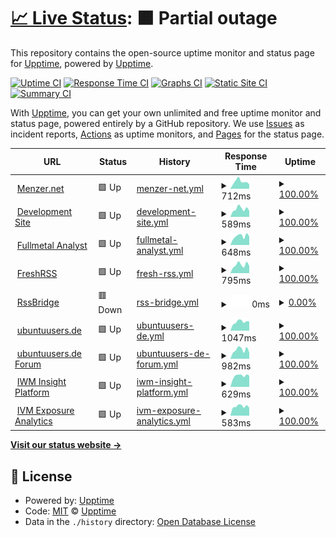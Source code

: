 # [📈 Live Status](https://upptime.github.io/upptime): <!--live status--> **🟧 Partial outage**

This repository contains the open-source uptime monitor and status page for [Upptime](https://upptime.js.org), powered by [Upptime](https://github.com/upptime/upptime).

[![Uptime CI](https://github.com/cxt666/upptime/workflows/Uptime%20CI/badge.svg)](https://github.com/cxt666/upptime/actions?query=workflow%3A%22Uptime+CI%22)
[![Response Time CI](https://github.com/cxt666/upptime/workflows/Response%20Time%20CI/badge.svg)](https://github.com/cxt666/upptime/actions?query=workflow%3A%22Response+Time+CI%22)
[![Graphs CI](https://github.com/cxt666/upptime/workflows/Graphs%20CI/badge.svg)](https://github.com/cxt666/upptime/actions?query=workflow%3A%22Graphs+CI%22)
[![Static Site CI](https://github.com/cxt666/upptime/workflows/Static%20Site%20CI/badge.svg)](https://github.com/cxt666/upptime/actions?query=workflow%3A%22Static+Site+CI%22)
[![Summary CI](https://github.com/cxt666/upptime/workflows/Summary%20CI/badge.svg)](https://github.com/cxt666/upptime/actions?query=workflow%3A%22Summary+CI%22)

With [Upptime](https://upptime.js.org), you can get your own unlimited and free uptime monitor and status page, powered entirely by a GitHub repository. We use [Issues](https://github.com/upptime/upptime/issues) as incident reports, [Actions](https://github.com/cxt666/upptime/actions) as uptime monitors, and [Pages](https://upptime.github.io/upptime) for the status page.

<!--start: status pages-->
<!-- This summary is generated by Upptime (https://github.com/upptime/upptime) -->
<!-- Do not edit this manually, your changes will be overwritten -->
<!-- prettier-ignore -->
| URL | Status | History | Response Time | Uptime |
| --- | ------ | ------- | ------------- | ------ |
| <img alt="" src="http://legacy.menzer.net/sites/default/files/dev.ico" height="13"> [Menzer.net](http://menzer.net) | 🟩 Up | [menzer-net.yml](https://github.com/cxt666/upptime/commits/HEAD/history/menzer-net.yml) | <details><summary><img alt="Response time graph" src="./graphs/menzer-net/response-time-week.png" height="20"> 712ms</summary><br><a href="https://cxt666.github.io/upptime/history/menzer-net"><img alt="Response time 761" src="https://img.shields.io/endpoint?url=https%3A%2F%2Fraw.githubusercontent.com%2Fcxt666%2Fupptime%2FHEAD%2Fapi%2Fmenzer-net%2Fresponse-time.json"></a><br><a href="https://cxt666.github.io/upptime/history/menzer-net"><img alt="24-hour response time 794" src="https://img.shields.io/endpoint?url=https%3A%2F%2Fraw.githubusercontent.com%2Fcxt666%2Fupptime%2FHEAD%2Fapi%2Fmenzer-net%2Fresponse-time-day.json"></a><br><a href="https://cxt666.github.io/upptime/history/menzer-net"><img alt="7-day response time 712" src="https://img.shields.io/endpoint?url=https%3A%2F%2Fraw.githubusercontent.com%2Fcxt666%2Fupptime%2FHEAD%2Fapi%2Fmenzer-net%2Fresponse-time-week.json"></a><br><a href="https://cxt666.github.io/upptime/history/menzer-net"><img alt="30-day response time 723" src="https://img.shields.io/endpoint?url=https%3A%2F%2Fraw.githubusercontent.com%2Fcxt666%2Fupptime%2FHEAD%2Fapi%2Fmenzer-net%2Fresponse-time-month.json"></a><br><a href="https://cxt666.github.io/upptime/history/menzer-net"><img alt="1-year response time 788" src="https://img.shields.io/endpoint?url=https%3A%2F%2Fraw.githubusercontent.com%2Fcxt666%2Fupptime%2FHEAD%2Fapi%2Fmenzer-net%2Fresponse-time-year.json"></a></details> | <details><summary><a href="https://cxt666.github.io/upptime/history/menzer-net">100.00%</a></summary><a href="https://cxt666.github.io/upptime/history/menzer-net"><img alt="All-time uptime 99.91%" src="https://img.shields.io/endpoint?url=https%3A%2F%2Fraw.githubusercontent.com%2Fcxt666%2Fupptime%2FHEAD%2Fapi%2Fmenzer-net%2Fuptime.json"></a><br><a href="https://cxt666.github.io/upptime/history/menzer-net"><img alt="24-hour uptime 100.00%" src="https://img.shields.io/endpoint?url=https%3A%2F%2Fraw.githubusercontent.com%2Fcxt666%2Fupptime%2FHEAD%2Fapi%2Fmenzer-net%2Fuptime-day.json"></a><br><a href="https://cxt666.github.io/upptime/history/menzer-net"><img alt="7-day uptime 100.00%" src="https://img.shields.io/endpoint?url=https%3A%2F%2Fraw.githubusercontent.com%2Fcxt666%2Fupptime%2FHEAD%2Fapi%2Fmenzer-net%2Fuptime-week.json"></a><br><a href="https://cxt666.github.io/upptime/history/menzer-net"><img alt="30-day uptime 100.00%" src="https://img.shields.io/endpoint?url=https%3A%2F%2Fraw.githubusercontent.com%2Fcxt666%2Fupptime%2FHEAD%2Fapi%2Fmenzer-net%2Fuptime-month.json"></a><br><a href="https://cxt666.github.io/upptime/history/menzer-net"><img alt="1-year uptime 99.97%" src="https://img.shields.io/endpoint?url=https%3A%2F%2Fraw.githubusercontent.com%2Fcxt666%2Fupptime%2FHEAD%2Fapi%2Fmenzer-net%2Fuptime-year.json"></a></details>
| <img alt="" src="http://legacy.menzer.net/sites/default/files/dev.ico" height="13"> [Development Site](http://mnzr.de) | 🟩 Up | [development-site.yml](https://github.com/cxt666/upptime/commits/HEAD/history/development-site.yml) | <details><summary><img alt="Response time graph" src="./graphs/development-site/response-time-week.png" height="20"> 589ms</summary><br><a href="https://cxt666.github.io/upptime/history/development-site"><img alt="Response time 626" src="https://img.shields.io/endpoint?url=https%3A%2F%2Fraw.githubusercontent.com%2Fcxt666%2Fupptime%2FHEAD%2Fapi%2Fdevelopment-site%2Fresponse-time.json"></a><br><a href="https://cxt666.github.io/upptime/history/development-site"><img alt="24-hour response time 600" src="https://img.shields.io/endpoint?url=https%3A%2F%2Fraw.githubusercontent.com%2Fcxt666%2Fupptime%2FHEAD%2Fapi%2Fdevelopment-site%2Fresponse-time-day.json"></a><br><a href="https://cxt666.github.io/upptime/history/development-site"><img alt="7-day response time 589" src="https://img.shields.io/endpoint?url=https%3A%2F%2Fraw.githubusercontent.com%2Fcxt666%2Fupptime%2FHEAD%2Fapi%2Fdevelopment-site%2Fresponse-time-week.json"></a><br><a href="https://cxt666.github.io/upptime/history/development-site"><img alt="30-day response time 599" src="https://img.shields.io/endpoint?url=https%3A%2F%2Fraw.githubusercontent.com%2Fcxt666%2Fupptime%2FHEAD%2Fapi%2Fdevelopment-site%2Fresponse-time-month.json"></a><br><a href="https://cxt666.github.io/upptime/history/development-site"><img alt="1-year response time 633" src="https://img.shields.io/endpoint?url=https%3A%2F%2Fraw.githubusercontent.com%2Fcxt666%2Fupptime%2FHEAD%2Fapi%2Fdevelopment-site%2Fresponse-time-year.json"></a></details> | <details><summary><a href="https://cxt666.github.io/upptime/history/development-site">100.00%</a></summary><a href="https://cxt666.github.io/upptime/history/development-site"><img alt="All-time uptime 99.98%" src="https://img.shields.io/endpoint?url=https%3A%2F%2Fraw.githubusercontent.com%2Fcxt666%2Fupptime%2FHEAD%2Fapi%2Fdevelopment-site%2Fuptime.json"></a><br><a href="https://cxt666.github.io/upptime/history/development-site"><img alt="24-hour uptime 100.00%" src="https://img.shields.io/endpoint?url=https%3A%2F%2Fraw.githubusercontent.com%2Fcxt666%2Fupptime%2FHEAD%2Fapi%2Fdevelopment-site%2Fuptime-day.json"></a><br><a href="https://cxt666.github.io/upptime/history/development-site"><img alt="7-day uptime 100.00%" src="https://img.shields.io/endpoint?url=https%3A%2F%2Fraw.githubusercontent.com%2Fcxt666%2Fupptime%2FHEAD%2Fapi%2Fdevelopment-site%2Fuptime-week.json"></a><br><a href="https://cxt666.github.io/upptime/history/development-site"><img alt="30-day uptime 100.00%" src="https://img.shields.io/endpoint?url=https%3A%2F%2Fraw.githubusercontent.com%2Fcxt666%2Fupptime%2FHEAD%2Fapi%2Fdevelopment-site%2Fuptime-month.json"></a><br><a href="https://cxt666.github.io/upptime/history/development-site"><img alt="1-year uptime 99.98%" src="https://img.shields.io/endpoint?url=https%3A%2F%2Fraw.githubusercontent.com%2Fcxt666%2Fupptime%2FHEAD%2Fapi%2Fdevelopment-site%2Fuptime-year.json"></a></details>
| <img alt="" src="http://legacy.menzer.net/sites/default/files/dev.ico" height="13"> [Fullmetal Analyst](https://fullmetal-analyst.de/) | 🟩 Up | [fullmetal-analyst.yml](https://github.com/cxt666/upptime/commits/HEAD/history/fullmetal-analyst.yml) | <details><summary><img alt="Response time graph" src="./graphs/fullmetal-analyst/response-time-week.png" height="20"> 648ms</summary><br><a href="https://cxt666.github.io/upptime/history/fullmetal-analyst"><img alt="Response time 611" src="https://img.shields.io/endpoint?url=https%3A%2F%2Fraw.githubusercontent.com%2Fcxt666%2Fupptime%2FHEAD%2Fapi%2Ffullmetal-analyst%2Fresponse-time.json"></a><br><a href="https://cxt666.github.io/upptime/history/fullmetal-analyst"><img alt="24-hour response time 590" src="https://img.shields.io/endpoint?url=https%3A%2F%2Fraw.githubusercontent.com%2Fcxt666%2Fupptime%2FHEAD%2Fapi%2Ffullmetal-analyst%2Fresponse-time-day.json"></a><br><a href="https://cxt666.github.io/upptime/history/fullmetal-analyst"><img alt="7-day response time 648" src="https://img.shields.io/endpoint?url=https%3A%2F%2Fraw.githubusercontent.com%2Fcxt666%2Fupptime%2FHEAD%2Fapi%2Ffullmetal-analyst%2Fresponse-time-week.json"></a><br><a href="https://cxt666.github.io/upptime/history/fullmetal-analyst"><img alt="30-day response time 628" src="https://img.shields.io/endpoint?url=https%3A%2F%2Fraw.githubusercontent.com%2Fcxt666%2Fupptime%2FHEAD%2Fapi%2Ffullmetal-analyst%2Fresponse-time-month.json"></a><br><a href="https://cxt666.github.io/upptime/history/fullmetal-analyst"><img alt="1-year response time 615" src="https://img.shields.io/endpoint?url=https%3A%2F%2Fraw.githubusercontent.com%2Fcxt666%2Fupptime%2FHEAD%2Fapi%2Ffullmetal-analyst%2Fresponse-time-year.json"></a></details> | <details><summary><a href="https://cxt666.github.io/upptime/history/fullmetal-analyst">100.00%</a></summary><a href="https://cxt666.github.io/upptime/history/fullmetal-analyst"><img alt="All-time uptime 99.99%" src="https://img.shields.io/endpoint?url=https%3A%2F%2Fraw.githubusercontent.com%2Fcxt666%2Fupptime%2FHEAD%2Fapi%2Ffullmetal-analyst%2Fuptime.json"></a><br><a href="https://cxt666.github.io/upptime/history/fullmetal-analyst"><img alt="24-hour uptime 100.00%" src="https://img.shields.io/endpoint?url=https%3A%2F%2Fraw.githubusercontent.com%2Fcxt666%2Fupptime%2FHEAD%2Fapi%2Ffullmetal-analyst%2Fuptime-day.json"></a><br><a href="https://cxt666.github.io/upptime/history/fullmetal-analyst"><img alt="7-day uptime 100.00%" src="https://img.shields.io/endpoint?url=https%3A%2F%2Fraw.githubusercontent.com%2Fcxt666%2Fupptime%2FHEAD%2Fapi%2Ffullmetal-analyst%2Fuptime-week.json"></a><br><a href="https://cxt666.github.io/upptime/history/fullmetal-analyst"><img alt="30-day uptime 100.00%" src="https://img.shields.io/endpoint?url=https%3A%2F%2Fraw.githubusercontent.com%2Fcxt666%2Fupptime%2FHEAD%2Fapi%2Ffullmetal-analyst%2Fuptime-month.json"></a><br><a href="https://cxt666.github.io/upptime/history/fullmetal-analyst"><img alt="1-year uptime 99.99%" src="https://img.shields.io/endpoint?url=https%3A%2F%2Fraw.githubusercontent.com%2Fcxt666%2Fupptime%2FHEAD%2Fapi%2Ffullmetal-analyst%2Fuptime-year.json"></a></details>
| <img alt="" src="http://reader.mnzr.de/favicon.png" height="13"> [FreshRSS](https://reader.mnzr.de) | 🟩 Up | [fresh-rss.yml](https://github.com/cxt666/upptime/commits/HEAD/history/fresh-rss.yml) | <details><summary><img alt="Response time graph" src="./graphs/fresh-rss/response-time-week.png" height="20"> 795ms</summary><br><a href="https://cxt666.github.io/upptime/history/fresh-rss"><img alt="Response time 766" src="https://img.shields.io/endpoint?url=https%3A%2F%2Fraw.githubusercontent.com%2Fcxt666%2Fupptime%2FHEAD%2Fapi%2Ffresh-rss%2Fresponse-time.json"></a><br><a href="https://cxt666.github.io/upptime/history/fresh-rss"><img alt="24-hour response time 735" src="https://img.shields.io/endpoint?url=https%3A%2F%2Fraw.githubusercontent.com%2Fcxt666%2Fupptime%2FHEAD%2Fapi%2Ffresh-rss%2Fresponse-time-day.json"></a><br><a href="https://cxt666.github.io/upptime/history/fresh-rss"><img alt="7-day response time 795" src="https://img.shields.io/endpoint?url=https%3A%2F%2Fraw.githubusercontent.com%2Fcxt666%2Fupptime%2FHEAD%2Fapi%2Ffresh-rss%2Fresponse-time-week.json"></a><br><a href="https://cxt666.github.io/upptime/history/fresh-rss"><img alt="30-day response time 712" src="https://img.shields.io/endpoint?url=https%3A%2F%2Fraw.githubusercontent.com%2Fcxt666%2Fupptime%2FHEAD%2Fapi%2Ffresh-rss%2Fresponse-time-month.json"></a><br><a href="https://cxt666.github.io/upptime/history/fresh-rss"><img alt="1-year response time 780" src="https://img.shields.io/endpoint?url=https%3A%2F%2Fraw.githubusercontent.com%2Fcxt666%2Fupptime%2FHEAD%2Fapi%2Ffresh-rss%2Fresponse-time-year.json"></a></details> | <details><summary><a href="https://cxt666.github.io/upptime/history/fresh-rss">100.00%</a></summary><a href="https://cxt666.github.io/upptime/history/fresh-rss"><img alt="All-time uptime 99.97%" src="https://img.shields.io/endpoint?url=https%3A%2F%2Fraw.githubusercontent.com%2Fcxt666%2Fupptime%2FHEAD%2Fapi%2Ffresh-rss%2Fuptime.json"></a><br><a href="https://cxt666.github.io/upptime/history/fresh-rss"><img alt="24-hour uptime 100.00%" src="https://img.shields.io/endpoint?url=https%3A%2F%2Fraw.githubusercontent.com%2Fcxt666%2Fupptime%2FHEAD%2Fapi%2Ffresh-rss%2Fuptime-day.json"></a><br><a href="https://cxt666.github.io/upptime/history/fresh-rss"><img alt="7-day uptime 100.00%" src="https://img.shields.io/endpoint?url=https%3A%2F%2Fraw.githubusercontent.com%2Fcxt666%2Fupptime%2FHEAD%2Fapi%2Ffresh-rss%2Fuptime-week.json"></a><br><a href="https://cxt666.github.io/upptime/history/fresh-rss"><img alt="30-day uptime 100.00%" src="https://img.shields.io/endpoint?url=https%3A%2F%2Fraw.githubusercontent.com%2Fcxt666%2Fupptime%2FHEAD%2Fapi%2Ffresh-rss%2Fuptime-month.json"></a><br><a href="https://cxt666.github.io/upptime/history/fresh-rss"><img alt="1-year uptime 99.95%" src="https://img.shields.io/endpoint?url=https%3A%2F%2Fraw.githubusercontent.com%2Fcxt666%2Fupptime%2FHEAD%2Fapi%2Ffresh-rss%2Fuptime-year.json"></a></details>
| <img alt="" src="http://reader.mnzr.de/favicon.png" height="13"> [RssBridge](http://bridge.mnzr.de/) | 🟥 Down | [rss-bridge.yml](https://github.com/cxt666/upptime/commits/HEAD/history/rss-bridge.yml) | <details><summary><img alt="Response time graph" src="./graphs/rss-bridge/response-time-week.png" height="20"> 0ms</summary><br><a href="https://cxt666.github.io/upptime/history/rss-bridge"><img alt="Response time 467" src="https://img.shields.io/endpoint?url=https%3A%2F%2Fraw.githubusercontent.com%2Fcxt666%2Fupptime%2FHEAD%2Fapi%2Frss-bridge%2Fresponse-time.json"></a><br><a href="https://cxt666.github.io/upptime/history/rss-bridge"><img alt="24-hour response time 0" src="https://img.shields.io/endpoint?url=https%3A%2F%2Fraw.githubusercontent.com%2Fcxt666%2Fupptime%2FHEAD%2Fapi%2Frss-bridge%2Fresponse-time-day.json"></a><br><a href="https://cxt666.github.io/upptime/history/rss-bridge"><img alt="7-day response time 0" src="https://img.shields.io/endpoint?url=https%3A%2F%2Fraw.githubusercontent.com%2Fcxt666%2Fupptime%2FHEAD%2Fapi%2Frss-bridge%2Fresponse-time-week.json"></a><br><a href="https://cxt666.github.io/upptime/history/rss-bridge"><img alt="30-day response time 0" src="https://img.shields.io/endpoint?url=https%3A%2F%2Fraw.githubusercontent.com%2Fcxt666%2Fupptime%2FHEAD%2Fapi%2Frss-bridge%2Fresponse-time-month.json"></a><br><a href="https://cxt666.github.io/upptime/history/rss-bridge"><img alt="1-year response time 464" src="https://img.shields.io/endpoint?url=https%3A%2F%2Fraw.githubusercontent.com%2Fcxt666%2Fupptime%2FHEAD%2Fapi%2Frss-bridge%2Fresponse-time-year.json"></a></details> | <details><summary><a href="https://cxt666.github.io/upptime/history/rss-bridge">0.00%</a></summary><a href="https://cxt666.github.io/upptime/history/rss-bridge"><img alt="All-time uptime 0.00%" src="https://img.shields.io/endpoint?url=https%3A%2F%2Fraw.githubusercontent.com%2Fcxt666%2Fupptime%2FHEAD%2Fapi%2Frss-bridge%2Fuptime.json"></a><br><a href="https://cxt666.github.io/upptime/history/rss-bridge"><img alt="24-hour uptime 0.00%" src="https://img.shields.io/endpoint?url=https%3A%2F%2Fraw.githubusercontent.com%2Fcxt666%2Fupptime%2FHEAD%2Fapi%2Frss-bridge%2Fuptime-day.json"></a><br><a href="https://cxt666.github.io/upptime/history/rss-bridge"><img alt="7-day uptime 0.00%" src="https://img.shields.io/endpoint?url=https%3A%2F%2Fraw.githubusercontent.com%2Fcxt666%2Fupptime%2FHEAD%2Fapi%2Frss-bridge%2Fuptime-week.json"></a><br><a href="https://cxt666.github.io/upptime/history/rss-bridge"><img alt="30-day uptime 0.00%" src="https://img.shields.io/endpoint?url=https%3A%2F%2Fraw.githubusercontent.com%2Fcxt666%2Fupptime%2FHEAD%2Fapi%2Frss-bridge%2Fuptime-month.json"></a><br><a href="https://cxt666.github.io/upptime/history/rss-bridge"><img alt="1-year uptime 0.00%" src="https://img.shields.io/endpoint?url=https%3A%2F%2Fraw.githubusercontent.com%2Fcxt666%2Fupptime%2FHEAD%2Fapi%2Frss-bridge%2Fuptime-year.json"></a></details>
| <img alt="" src="https://ubuntuusers.de/favicon.ico" height="13"> [ubuntuusers.de](https://ubuntuusers.de/) | 🟩 Up | [ubuntuusers-de.yml](https://github.com/cxt666/upptime/commits/HEAD/history/ubuntuusers-de.yml) | <details><summary><img alt="Response time graph" src="./graphs/ubuntuusers-de/response-time-week.png" height="20"> 1047ms</summary><br><a href="https://cxt666.github.io/upptime/history/ubuntuusers-de"><img alt="Response time 955" src="https://img.shields.io/endpoint?url=https%3A%2F%2Fraw.githubusercontent.com%2Fcxt666%2Fupptime%2FHEAD%2Fapi%2Fubuntuusers-de%2Fresponse-time.json"></a><br><a href="https://cxt666.github.io/upptime/history/ubuntuusers-de"><img alt="24-hour response time 1204" src="https://img.shields.io/endpoint?url=https%3A%2F%2Fraw.githubusercontent.com%2Fcxt666%2Fupptime%2FHEAD%2Fapi%2Fubuntuusers-de%2Fresponse-time-day.json"></a><br><a href="https://cxt666.github.io/upptime/history/ubuntuusers-de"><img alt="7-day response time 1047" src="https://img.shields.io/endpoint?url=https%3A%2F%2Fraw.githubusercontent.com%2Fcxt666%2Fupptime%2FHEAD%2Fapi%2Fubuntuusers-de%2Fresponse-time-week.json"></a><br><a href="https://cxt666.github.io/upptime/history/ubuntuusers-de"><img alt="30-day response time 942" src="https://img.shields.io/endpoint?url=https%3A%2F%2Fraw.githubusercontent.com%2Fcxt666%2Fupptime%2FHEAD%2Fapi%2Fubuntuusers-de%2Fresponse-time-month.json"></a><br><a href="https://cxt666.github.io/upptime/history/ubuntuusers-de"><img alt="1-year response time 949" src="https://img.shields.io/endpoint?url=https%3A%2F%2Fraw.githubusercontent.com%2Fcxt666%2Fupptime%2FHEAD%2Fapi%2Fubuntuusers-de%2Fresponse-time-year.json"></a></details> | <details><summary><a href="https://cxt666.github.io/upptime/history/ubuntuusers-de">100.00%</a></summary><a href="https://cxt666.github.io/upptime/history/ubuntuusers-de"><img alt="All-time uptime 99.92%" src="https://img.shields.io/endpoint?url=https%3A%2F%2Fraw.githubusercontent.com%2Fcxt666%2Fupptime%2FHEAD%2Fapi%2Fubuntuusers-de%2Fuptime.json"></a><br><a href="https://cxt666.github.io/upptime/history/ubuntuusers-de"><img alt="24-hour uptime 100.00%" src="https://img.shields.io/endpoint?url=https%3A%2F%2Fraw.githubusercontent.com%2Fcxt666%2Fupptime%2FHEAD%2Fapi%2Fubuntuusers-de%2Fuptime-day.json"></a><br><a href="https://cxt666.github.io/upptime/history/ubuntuusers-de"><img alt="7-day uptime 100.00%" src="https://img.shields.io/endpoint?url=https%3A%2F%2Fraw.githubusercontent.com%2Fcxt666%2Fupptime%2FHEAD%2Fapi%2Fubuntuusers-de%2Fuptime-week.json"></a><br><a href="https://cxt666.github.io/upptime/history/ubuntuusers-de"><img alt="30-day uptime 100.00%" src="https://img.shields.io/endpoint?url=https%3A%2F%2Fraw.githubusercontent.com%2Fcxt666%2Fupptime%2FHEAD%2Fapi%2Fubuntuusers-de%2Fuptime-month.json"></a><br><a href="https://cxt666.github.io/upptime/history/ubuntuusers-de"><img alt="1-year uptime 99.84%" src="https://img.shields.io/endpoint?url=https%3A%2F%2Fraw.githubusercontent.com%2Fcxt666%2Fupptime%2FHEAD%2Fapi%2Fubuntuusers-de%2Fuptime-year.json"></a></details>
| <img alt="" src="https://ubuntuusers.de/favicon.ico" height="13"> [ubuntuusers.de Forum](https://forum.ubuntuusers.de/) | 🟩 Up | [ubuntuusers-de-forum.yml](https://github.com/cxt666/upptime/commits/HEAD/history/ubuntuusers-de-forum.yml) | <details><summary><img alt="Response time graph" src="./graphs/ubuntuusers-de-forum/response-time-week.png" height="20"> 982ms</summary><br><a href="https://cxt666.github.io/upptime/history/ubuntuusers-de-forum"><img alt="Response time 887" src="https://img.shields.io/endpoint?url=https%3A%2F%2Fraw.githubusercontent.com%2Fcxt666%2Fupptime%2FHEAD%2Fapi%2Fubuntuusers-de-forum%2Fresponse-time.json"></a><br><a href="https://cxt666.github.io/upptime/history/ubuntuusers-de-forum"><img alt="24-hour response time 771" src="https://img.shields.io/endpoint?url=https%3A%2F%2Fraw.githubusercontent.com%2Fcxt666%2Fupptime%2FHEAD%2Fapi%2Fubuntuusers-de-forum%2Fresponse-time-day.json"></a><br><a href="https://cxt666.github.io/upptime/history/ubuntuusers-de-forum"><img alt="7-day response time 982" src="https://img.shields.io/endpoint?url=https%3A%2F%2Fraw.githubusercontent.com%2Fcxt666%2Fupptime%2FHEAD%2Fapi%2Fubuntuusers-de-forum%2Fresponse-time-week.json"></a><br><a href="https://cxt666.github.io/upptime/history/ubuntuusers-de-forum"><img alt="30-day response time 847" src="https://img.shields.io/endpoint?url=https%3A%2F%2Fraw.githubusercontent.com%2Fcxt666%2Fupptime%2FHEAD%2Fapi%2Fubuntuusers-de-forum%2Fresponse-time-month.json"></a><br><a href="https://cxt666.github.io/upptime/history/ubuntuusers-de-forum"><img alt="1-year response time 874" src="https://img.shields.io/endpoint?url=https%3A%2F%2Fraw.githubusercontent.com%2Fcxt666%2Fupptime%2FHEAD%2Fapi%2Fubuntuusers-de-forum%2Fresponse-time-year.json"></a></details> | <details><summary><a href="https://cxt666.github.io/upptime/history/ubuntuusers-de-forum">100.00%</a></summary><a href="https://cxt666.github.io/upptime/history/ubuntuusers-de-forum"><img alt="All-time uptime 99.92%" src="https://img.shields.io/endpoint?url=https%3A%2F%2Fraw.githubusercontent.com%2Fcxt666%2Fupptime%2FHEAD%2Fapi%2Fubuntuusers-de-forum%2Fuptime.json"></a><br><a href="https://cxt666.github.io/upptime/history/ubuntuusers-de-forum"><img alt="24-hour uptime 100.00%" src="https://img.shields.io/endpoint?url=https%3A%2F%2Fraw.githubusercontent.com%2Fcxt666%2Fupptime%2FHEAD%2Fapi%2Fubuntuusers-de-forum%2Fuptime-day.json"></a><br><a href="https://cxt666.github.io/upptime/history/ubuntuusers-de-forum"><img alt="7-day uptime 100.00%" src="https://img.shields.io/endpoint?url=https%3A%2F%2Fraw.githubusercontent.com%2Fcxt666%2Fupptime%2FHEAD%2Fapi%2Fubuntuusers-de-forum%2Fuptime-week.json"></a><br><a href="https://cxt666.github.io/upptime/history/ubuntuusers-de-forum"><img alt="30-day uptime 100.00%" src="https://img.shields.io/endpoint?url=https%3A%2F%2Fraw.githubusercontent.com%2Fcxt666%2Fupptime%2FHEAD%2Fapi%2Fubuntuusers-de-forum%2Fuptime-month.json"></a><br><a href="https://cxt666.github.io/upptime/history/ubuntuusers-de-forum"><img alt="1-year uptime 99.84%" src="https://img.shields.io/endpoint?url=https%3A%2F%2Fraw.githubusercontent.com%2Fcxt666%2Fupptime%2FHEAD%2Fapi%2Fubuntuusers-de-forum%2Fuptime-year.json"></a></details>
| <img alt="" src="https://www.rapid7.com/includes/img/favicon.ico" height="13"> [IWM Insight Platform](https://eu.data.insight.rapid7.com) | 🟩 Up | [iwm-insight-platform.yml](https://github.com/cxt666/upptime/commits/HEAD/history/iwm-insight-platform.yml) | <details><summary><img alt="Response time graph" src="./graphs/iwm-insight-platform/response-time-week.png" height="20"> 629ms</summary><br><a href="https://cxt666.github.io/upptime/history/iwm-insight-platform"><img alt="Response time 551" src="https://img.shields.io/endpoint?url=https%3A%2F%2Fraw.githubusercontent.com%2Fcxt666%2Fupptime%2FHEAD%2Fapi%2Fiwm-insight-platform%2Fresponse-time.json"></a><br><a href="https://cxt666.github.io/upptime/history/iwm-insight-platform"><img alt="24-hour response time 549" src="https://img.shields.io/endpoint?url=https%3A%2F%2Fraw.githubusercontent.com%2Fcxt666%2Fupptime%2FHEAD%2Fapi%2Fiwm-insight-platform%2Fresponse-time-day.json"></a><br><a href="https://cxt666.github.io/upptime/history/iwm-insight-platform"><img alt="7-day response time 629" src="https://img.shields.io/endpoint?url=https%3A%2F%2Fraw.githubusercontent.com%2Fcxt666%2Fupptime%2FHEAD%2Fapi%2Fiwm-insight-platform%2Fresponse-time-week.json"></a><br><a href="https://cxt666.github.io/upptime/history/iwm-insight-platform"><img alt="30-day response time 732" src="https://img.shields.io/endpoint?url=https%3A%2F%2Fraw.githubusercontent.com%2Fcxt666%2Fupptime%2FHEAD%2Fapi%2Fiwm-insight-platform%2Fresponse-time-month.json"></a><br><a href="https://cxt666.github.io/upptime/history/iwm-insight-platform"><img alt="1-year response time 560" src="https://img.shields.io/endpoint?url=https%3A%2F%2Fraw.githubusercontent.com%2Fcxt666%2Fupptime%2FHEAD%2Fapi%2Fiwm-insight-platform%2Fresponse-time-year.json"></a></details> | <details><summary><a href="https://cxt666.github.io/upptime/history/iwm-insight-platform">100.00%</a></summary><a href="https://cxt666.github.io/upptime/history/iwm-insight-platform"><img alt="All-time uptime 72.58%" src="https://img.shields.io/endpoint?url=https%3A%2F%2Fraw.githubusercontent.com%2Fcxt666%2Fupptime%2FHEAD%2Fapi%2Fiwm-insight-platform%2Fuptime.json"></a><br><a href="https://cxt666.github.io/upptime/history/iwm-insight-platform"><img alt="24-hour uptime 100.00%" src="https://img.shields.io/endpoint?url=https%3A%2F%2Fraw.githubusercontent.com%2Fcxt666%2Fupptime%2FHEAD%2Fapi%2Fiwm-insight-platform%2Fuptime-day.json"></a><br><a href="https://cxt666.github.io/upptime/history/iwm-insight-platform"><img alt="7-day uptime 100.00%" src="https://img.shields.io/endpoint?url=https%3A%2F%2Fraw.githubusercontent.com%2Fcxt666%2Fupptime%2FHEAD%2Fapi%2Fiwm-insight-platform%2Fuptime-week.json"></a><br><a href="https://cxt666.github.io/upptime/history/iwm-insight-platform"><img alt="30-day uptime 100.00%" src="https://img.shields.io/endpoint?url=https%3A%2F%2Fraw.githubusercontent.com%2Fcxt666%2Fupptime%2FHEAD%2Fapi%2Fiwm-insight-platform%2Fuptime-month.json"></a><br><a href="https://cxt666.github.io/upptime/history/iwm-insight-platform"><img alt="1-year uptime 72.65%" src="https://img.shields.io/endpoint?url=https%3A%2F%2Fraw.githubusercontent.com%2Fcxt666%2Fupptime%2FHEAD%2Fapi%2Fiwm-insight-platform%2Fuptime-year.json"></a></details>
| <img alt="" src="https://www.rapid7.com/includes/img/favicon.ico" height="13"> [IVM Exposure Analytics](https://eu.exposure-analytics.insight.rapid7.com) | 🟩 Up | [ivm-exposure-analytics.yml](https://github.com/cxt666/upptime/commits/HEAD/history/ivm-exposure-analytics.yml) | <details><summary><img alt="Response time graph" src="./graphs/ivm-exposure-analytics/response-time-week.png" height="20"> 583ms</summary><br><a href="https://cxt666.github.io/upptime/history/ivm-exposure-analytics"><img alt="Response time 533" src="https://img.shields.io/endpoint?url=https%3A%2F%2Fraw.githubusercontent.com%2Fcxt666%2Fupptime%2FHEAD%2Fapi%2Fivm-exposure-analytics%2Fresponse-time.json"></a><br><a href="https://cxt666.github.io/upptime/history/ivm-exposure-analytics"><img alt="24-hour response time 514" src="https://img.shields.io/endpoint?url=https%3A%2F%2Fraw.githubusercontent.com%2Fcxt666%2Fupptime%2FHEAD%2Fapi%2Fivm-exposure-analytics%2Fresponse-time-day.json"></a><br><a href="https://cxt666.github.io/upptime/history/ivm-exposure-analytics"><img alt="7-day response time 583" src="https://img.shields.io/endpoint?url=https%3A%2F%2Fraw.githubusercontent.com%2Fcxt666%2Fupptime%2FHEAD%2Fapi%2Fivm-exposure-analytics%2Fresponse-time-week.json"></a><br><a href="https://cxt666.github.io/upptime/history/ivm-exposure-analytics"><img alt="30-day response time 554" src="https://img.shields.io/endpoint?url=https%3A%2F%2Fraw.githubusercontent.com%2Fcxt666%2Fupptime%2FHEAD%2Fapi%2Fivm-exposure-analytics%2Fresponse-time-month.json"></a><br><a href="https://cxt666.github.io/upptime/history/ivm-exposure-analytics"><img alt="1-year response time 541" src="https://img.shields.io/endpoint?url=https%3A%2F%2Fraw.githubusercontent.com%2Fcxt666%2Fupptime%2FHEAD%2Fapi%2Fivm-exposure-analytics%2Fresponse-time-year.json"></a></details> | <details><summary><a href="https://cxt666.github.io/upptime/history/ivm-exposure-analytics">100.00%</a></summary><a href="https://cxt666.github.io/upptime/history/ivm-exposure-analytics"><img alt="All-time uptime 99.99%" src="https://img.shields.io/endpoint?url=https%3A%2F%2Fraw.githubusercontent.com%2Fcxt666%2Fupptime%2FHEAD%2Fapi%2Fivm-exposure-analytics%2Fuptime.json"></a><br><a href="https://cxt666.github.io/upptime/history/ivm-exposure-analytics"><img alt="24-hour uptime 100.00%" src="https://img.shields.io/endpoint?url=https%3A%2F%2Fraw.githubusercontent.com%2Fcxt666%2Fupptime%2FHEAD%2Fapi%2Fivm-exposure-analytics%2Fuptime-day.json"></a><br><a href="https://cxt666.github.io/upptime/history/ivm-exposure-analytics"><img alt="7-day uptime 100.00%" src="https://img.shields.io/endpoint?url=https%3A%2F%2Fraw.githubusercontent.com%2Fcxt666%2Fupptime%2FHEAD%2Fapi%2Fivm-exposure-analytics%2Fuptime-week.json"></a><br><a href="https://cxt666.github.io/upptime/history/ivm-exposure-analytics"><img alt="30-day uptime 100.00%" src="https://img.shields.io/endpoint?url=https%3A%2F%2Fraw.githubusercontent.com%2Fcxt666%2Fupptime%2FHEAD%2Fapi%2Fivm-exposure-analytics%2Fuptime-month.json"></a><br><a href="https://cxt666.github.io/upptime/history/ivm-exposure-analytics"><img alt="1-year uptime 99.99%" src="https://img.shields.io/endpoint?url=https%3A%2F%2Fraw.githubusercontent.com%2Fcxt666%2Fupptime%2FHEAD%2Fapi%2Fivm-exposure-analytics%2Fuptime-year.json"></a></details>

<!--end: status pages-->

[**Visit our status website →**](https://upptime.github.io/upptime)

## 📄 License

- Powered by: [Upptime](https://github.com/upptime/upptime)
- Code: [MIT](./LICENSE) © [Upptime](https://upptime.js.org)
- Data in the `./history` directory: [Open Database License](https://opendatacommons.org/licenses/odbl/1-0/)
